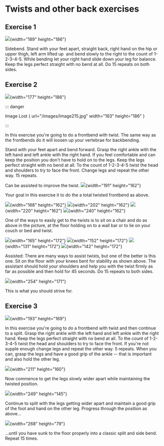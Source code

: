 # Twists and other back exercises

## Exercise 1

![](/images/oth-01.jpg){width="189" height="186"}

Sidebend. Stand with your feet apart, straight back, right hand on the
hip or upper thigh, left arm lifted up  and bend slowly to the right to
the count of 1-2-3-4-5. While bending let your right hand slide down
your leg for balance. Keep the legs perfect straight with no bend at
all. Do 15 repeats on both sides.

## Exercise 2

<div class="img-group">

![](/images/Image214.jpg){width="177" height="186"}

</div>

::: danger

Image Lost \{ url="/images/Image215.jpg" width="163" height="186" \}

:::

In this exercise you're going to do a frontbend with twist. The same
way as the frontbends do it will loosen up your vertebrae for
backbending.

Stand with your feet apart and bend forward. Grasp the right ankle with
the left hand and left ankle with the right hand. If you feel
comfortable and can keep the position you don't have to hold on to the
legs. Keep the legs perfect straight with no bend at all. To the count
of 1-2-3-4-5 twist the head and shoulders to try to face the front.
Change legs and repeat the other way. 15 repeats.

Can be assisted to improve the twist.
![](/images/Image216.jpg){width="191" height="162"}

Your goal in this exercise it to do the a total twisted frontbend as
above.

<div class="img-group">

![](/images/Image217.jpg){width="168" height="162"}
![](/images/tw-04.jpg){width="202" height="162"}
![](/images/tw-03.jpg){width="220" height="162"}
![](/images/tw-02.jpg){width="240" height="162"}

</div>

One of the ways to easily get to the twists is to sit on a chair and do
as above in the picture, at the floor holding on to a wall bar or to lie
on your couch or bed and twist.

<div class="img-group">

![](/images/tw-ass-01.jpg){width="165" height="172"}
![](/images/tw-ass-02.jpg){width="152" height="172"}
![](/images/tw-ass-03.jpg){width="131" height="172"}
![](/images/tw-ass-04.jpg){width="142" height="172"}

</div>

Assisted: There are many ways to assist twists, but one of the better is
this one. Sit on the floor with your knees bent for stability as shown
above. The assistant should hold your shoulders and help you with the
twist firmly as far as possible and then hold for 45 seconds. Do 15
repeats to both sides.

![](/images/tw-01.jpg){width="254" height="171"}

This is what you should strive for.

## Exercise 3

![](/images/Image218.jpg){width="193" height="169"}

In this exercise you're going to do a frontbend with twist and then
continue to a split. Grasp the right ankle with the left hand and left
ankle with the right hand. Keep the legs perfect straight with no bend
at all. To the count of 1-2-3-4-5 twist the head and shoulders to try to
face the front. If you're not supple enough change legs and repeat the
other way. 5 repeats. When you can, grasp the legs and have a good grip
of the ankle -- that is important and also hold the other leg.

![](/images/Image219.jpg){width="211" height="160"}

Now commence to get the legs slowly wider apart while maintaining the
twisted position.

![](/images/Image220.jpg){width="249" height="145"}

Continue to split with the legs getting wider apart and maintain a good
grip of the foot and hand on the other leg. Progress through the
position as above...

![](/images/Image221.jpg){width="268" height="79"}

...until you have sunk to the floor properly into a classic split and
side bend. Repeat 15 times.

 


